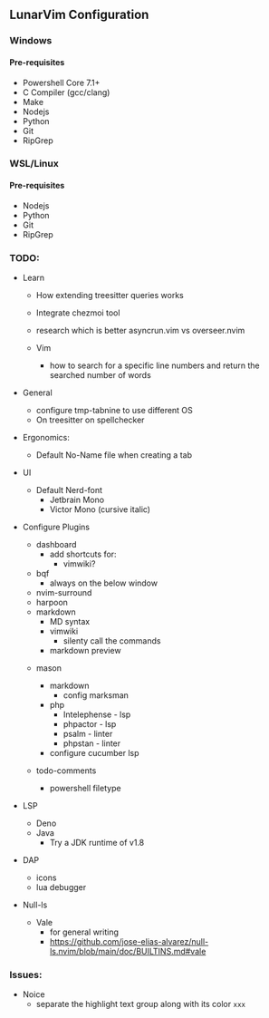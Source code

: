 ## LunarVim Configuration

### Windows

#### Pre-requisites
  - Powershell Core 7.1+
  - C Compiler (gcc/clang)
  - Make
  - Nodejs
  - Python
  - Git
  - RipGrep

### WSL/Linux

#### Pre-requisites
  - Nodejs
  - Python
  - Git
  - RipGrep
  
### TODO:

- Learn
  - How extending treesitter queries works
  - Integrate chezmoi tool
  - research which is better asyncrun.vim vs overseer.nvim

  - Vim 
    - how to search for a specific line numbers and return the searched number of words

- General
  - configure tmp-tabnine to use different OS
  - On treesitter on spellchecker

- Ergonomics:
  - Default No-Name file when creating a tab

- UI
  - Default Nerd-font
    - Jetbrain Mono
    - Victor Mono (cursive italic)

- Configure Plugins
  - dashboard
    - add shortcuts for:
      - vimwiki?
  - bqf
    - always on the below window
  - nvim-surround
  - harpoon
  - markdown
    - MD syntax
    - vimwiki
      - silenty call the commands
    - markdown preview

  <!-- LSP -->
  - mason
    - markdown
      - config marksman
    - php
      - Intelephense - lsp
      - phpactor - lsp
      - psalm - linter
      - phpstan - linter
    - configure cucumber lsp

  - todo-comments
    - powershell filetype

- LSP
  - Deno
  - Java
    - Try a JDK runtime of v1.8

- DAP
  - icons
  - lua debugger

- Null-ls
  - Vale
    - for general writing
    - https://github.com/jose-elias-alvarez/null-ls.nvim/blob/main/doc/BUILTINS.md#vale

### Issues:

- Noice
  - separate the highlight text group along with its color `xxx`
